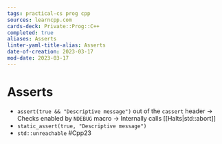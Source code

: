 ```yaml
---
tags: practical-cs prog cpp
sources: learncpp.com
cards-deck: Private::Prog::C++
completed: true
aliases: Asserts
linter-yaml-title-alias: Asserts
date-of-creation: 2023-03-17
mod-date: 2023-03-17
---
```


# Asserts
- `assert(true && "Descriptive message")` out of the `cassert` header
	→ Checks enabled by `NDEBUG` macro
	→ Internally calls [[Halts|std::abort]]
- `static_assert(true, "Descriptive message")`
- `std::unreachable` #Cpp23

